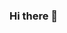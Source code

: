 ### Hi there 👋

<!--
**Huhuanhuan137/Huhuanhuan137** is a ✨ _special_ ✨ repository because its `README.md` (this file) appears on your GitHub profile.

Here are some ideas to get you started:

- 🔭 Jiangxi Agricultural University (JXAU) (江西农业大学)  ...
- 🌱 I’m currently learning PYTHON...
- 👯 I’m looking to collaborate on Learn...
- 🤔 I’m looking for help with Learn Python ...
- 💬 Ask me about Python ...
-->
